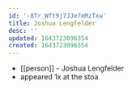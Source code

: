 ```yaml
---
id: '-8Tr_Wft9j7JJe7eMzTxw'
title: Joshua Lengfelder
desc: ''
updated: 1643723096354
created: 1643723096354
---
```



- [[person]] - Joshua Lengfelder
- appeared 1x at the stoa
